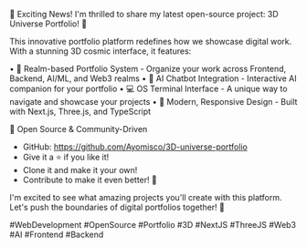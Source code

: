 🚀 Exciting News! I'm thrilled to share my latest open-source project: 3D Universe Portfolio! 🌌

This innovative portfolio platform redefines how we showcase digital work. With a stunning 3D cosmic interface, it features:

• 🌌 Realm-based Portfolio System - Organize your work across Frontend, Backend, AI/ML, and Web3 realms
• 💫 AI Chatbot Integration - Interactive AI companion for your portfolio
• 💻 OS Terminal Interface - A unique way to navigate and showcase your projects
• 🎨 Modern, Responsive Design - Built with Next.js, Three.js, and TypeScript

🌟 Open Source & Community-Driven
- GitHub: https://github.com/Ayomisco/3D-universe-portfolio
- Give it a ⭐️ if you like it!
- Clone it and make it your own!
- Contribute to make it even better! 🤝

I'm excited to see what amazing projects you'll create with this platform. Let's push the boundaries of digital portfolios together! 🚀

#WebDevelopment #OpenSource #Portfolio #3D #NextJS #ThreeJS #Web3 #AI #Frontend #Backend
